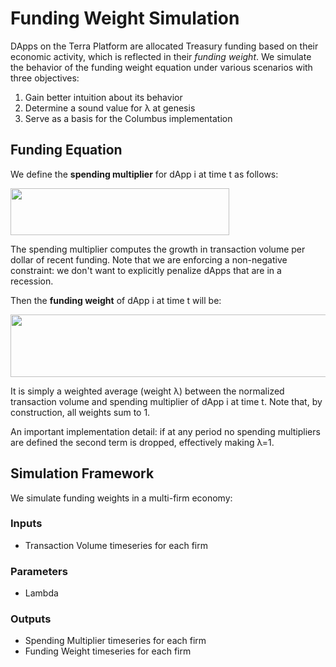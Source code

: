 # Funding Weight Simulation

DApps on the Terra Platform are allocated Treasury funding based on their economic activity, which is reflected in their *funding weight*. We simulate the behavior of the funding weight equation under various scenarios with three objectives:
1. Gain better intuition about its behavior
2. Determine a sound value for λ at genesis
3. Serve as a basis for the Columbus implementation

## Funding Equation
We define the **spending multiplier** for dApp i at time t as follows:

<img src="https://github.com/terra-project/research/blob/master/assets/spending_multiplier.gif" width="350" height="75">

The spending multiplier computes the growth in transaction volume per dollar of recent funding. Note that we are enforcing a non-negative constraint: we don't want to explicitly penalize dApps that are in a recession.

Then the **funding weight** of dApp i at time t will be:

<img src="https://github.com/terra-project/research/blob/master/assets/funding_weight.gif" width="600" height="100">

It is simply a weighted average (weight λ) between the normalized transaction volume and spending multiplier of dApp i at time t. Note that, by construction, all weights sum to 1.

An important implementation detail: if at any period no spending multipliers are defined the second term is dropped, effectively making λ=1.

## Simulation Framework
We simulate funding weights in a multi-firm economy:

### Inputs
* Transaction Volume timeseries for each firm

### Parameters
* Lambda

### Outputs
* Spending Multiplier timeseries for each firm
* Funding Weight timeseries for each firm

